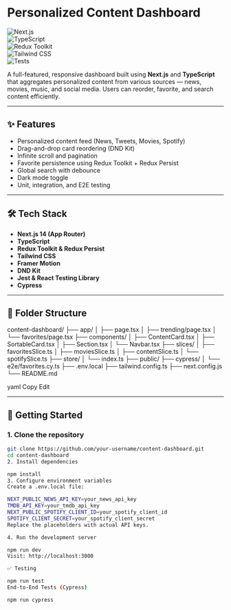# Personalized Content Dashboard

![Next.js](https://img.shields.io/badge/Next.js-14-blue)  
![TypeScript](https://img.shields.io/badge/TypeScript-Strict-blue)  
![Redux Toolkit](https://img.shields.io/badge/Redux--Toolkit-Used-important)  
![Tailwind CSS](https://img.shields.io/badge/TailwindCSS-Styled-green)  
![Tests](https://img.shields.io/badge/Tests-Jest%20%26%20Cypress-green)

A full-featured, responsive dashboard built using **Next.js** and **TypeScript** that aggregates personalized content from various sources — news, movies, music, and social media. Users can reorder, favorite, and search content efficiently.

---

## ✨ Features

- Personalized content feed (News, Tweets, Movies, Spotify)
- Drag-and-drop card reordering (DND Kit)
- Infinite scroll and pagination
- Favorite persistence using Redux Toolkit + Redux Persist
- Global search with debounce
- Dark mode toggle
- Unit, integration, and E2E testing

---

## 🛠 Tech Stack

- **Next.js 14 (App Router)**
- **TypeScript**
- **Redux Toolkit & Redux Persist**
- **Tailwind CSS**
- **Framer Motion**
- **DND Kit**
- **Jest & React Testing Library**
- **Cypress**

---

## 📁 Folder Structure

content-dashboard/
├── app/
│ ├── page.tsx
│ ├── trending/page.tsx
│ └── favorites/page.tsx
├── components/
│ ├── ContentCard.tsx
│ ├── SortableCard.tsx
│ ├── Section.tsx
│ └── Navbar.tsx
├── slices/
│ ├── favoritesSlice.ts
│ ├── moviesSlice.ts
│ ├── contentSlice.ts
│ └── spotifySlice.ts
├── store/
│ └── index.ts
├── public/
├── cypress/
│ └── e2e/favorites.cy.ts
├── .env.local
├── tailwind.config.ts
├── next.config.js
└── README.md

yaml
Copy
Edit

---

## 🚀 Getting Started

### 1. Clone the repository

```bash
git clone https://github.com/your-username/content-dashboard.git
cd content-dashboard
2. Install dependencies

npm install
3. Configure environment variables
Create a .env.local file:

NEXT_PUBLIC_NEWS_API_KEY=your_news_api_key
TMDB_API_KEY=your_tmdb_api_key
NEXT_PUBLIC_SPOTIFY_CLIENT_ID=your_spotify_client_id
SPOTIFY_CLIENT_SECRET=your_spotify_client_secret
Replace the placeholders with actual API keys.

4. Run the development server

npm run dev
Visit: http://localhost:3000

✅ Testing

npm run test
End-to-End Tests (Cypress)

npm run cypress
